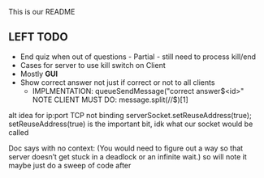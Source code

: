This is our README


LEFT TODO
--------------

- End quiz when out of questions - Partial - still need to process kill/end
- Cases for server to use kill switch on Client
- Mostly **GUI**
- Show correct answer not just if correct or not to all clients
  - IMPLMENTATION: queueSendMessage("correct answer$<id>" NOTE CLIENT MUST DO: message.split(//$)[1]

alt idea for ip:port TCP not binding
serverSocket.setReuseAddress(true);
setReuseAddress(true) is the important bit, idk what our socket would be called



Doc says with no context:
(You would need to figure out a way so that server doesn’t get stuck in a deadlock or an infinite wait.)
so will note it maybe just do a sweep of code after
